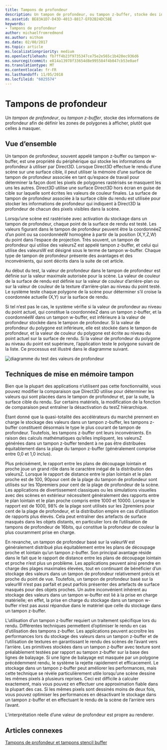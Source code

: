 ```yaml
---
title: Tampons de profondeur
description: Un tampon de profondeur, ou tampon z-buffer, stocke des informations de profondeur afin de définir les zones de polygones à afficher, plutôt que celles à masquer.
ms.assetid: BE83A1D7-D43D-4013-8817-EFD2B24DC58E
keywords:
- Tampons de profondeur
author: michaelfromredmond
ms.author: mithom
ms.date: 02/08/2017
ms.topic: article
ms.localizationpriority: medium
ms.openlocfilehash: fb7ff4b23f9735347ce75e2e565c1b420ec936d6
ms.sourcegitcommit: e814a13978f33654d8e995584f4b047cb53e0aef
ms.translationtype: MT
ms.contentlocale: fr-FR
ms.lasthandoff: 11/05/2018
ms.locfileid: "6025574"
---
```

# <a name="depth-buffers"></a>Tampons de profondeur


Un *tampon de profondeur*, ou *tampon z-buffer*, stocke des informations de profondeur afin de définir les zones de polygones à afficher, plutôt que celles à masquer.

## <a name="span-idoverviewspanspan-idoverviewspanspan-idoverviewspanoverview"></a><span id="Overview"></span><span id="overview"></span><span id="OVERVIEW"></span>Vue d’ensemble


Un tampon de profondeur, souvent appelé tampon z-buffer ou tampon w-buffer, est une propriété du périphérique qui stocke les informations de profondeur à utiliser par Direct3D. Lorsque Direct3D effectue le rendu d’une scène sur une surface cible, il peut utiliser la mémoire d’une surface de tampon de profondeur associée en tant qu’espace de travail pour déterminer la façon dont les pixels de polygones rastérisés se masquent les uns les autres. Direct3D utilise une surface Direct3D hors écran en guise de cible sur laquelle sont écrites les valeurs de couleur finales. La surface de tampon de profondeur associée à la surface cible du rendu est utilisée pour stocker les informations de profondeur qui indiquent à Direct3D la profondeur de chacun des pixels visibles dans la scène.

Lorsqu’une scène est rastérisée avec activation du stockage dans un tampon de profondeur, chaque point de la surface de rendu est testé. Les valeurs figurant dans le tampon de profondeur peuvent être la coordonnéeZ d’un point ou sa coordonnéeW homogène à partir de la position (X,Y,Z,W) du point dans l’espace de projection. Très souvent, un tampon de profondeur qui utilise des valeursZ est appelé tampon z-buffer, et celui qui utilise des valeursW est désigné sous le terme de tampon w-buffer. Chaque type de tampon de profondeur présente des avantages et des inconvénients, qui sont décrits dans la suite de cet article.

Au début du test, la valeur de profondeur dans le tampon de profondeur est définie sur la valeur maximale autorisée pour la scène. La valeur de couleur de la surface de rendu est définie sur la valeur de couleur d’arrière-plan ou sur la valeur de couleur de la texture d’arrière-plan au niveau du point testé. Le système teste chaque polygone de la scène pour déterminer s’il croise la coordonnée actuelle (X,Y) sur la surface de rendu.

Si tel n’est pas le cas, le système vérifie si la valeur de profondeur au niveau du point actuel, qui constitue la coordonnéeZ dans un tampon z-buffer, et la coordonnéeW dans un tampon w-buffer, est inférieure à la valeur de profondeur stockée dans le tampon de profondeur. Si la valeur de profondeur du polygone est inférieure, elle est stockée dans le tampon de profondeur, et la valeur de couleur du polygone est écrite au niveau du point actuel sur la surface de rendu. Si la valeur de profondeur du polygone au niveau du point est supérieure, l’application teste le polygone suivant de la liste. Ce processus est illustré dans le diagramme suivant.

![diagramme du test des valeurs de profondeur](images/zbuffer.png)

## <a name="span-idbufferingtechniquesspanspan-idbufferingtechniquesspanspan-idbufferingtechniquesspanbuffering-techniques"></a><span id="Buffering_techniques"></span><span id="buffering_techniques"></span><span id="BUFFERING_TECHNIQUES"></span>Techniques de mise en mémoire tampon


Bien que la plupart des applications n’utilisent pas cette fonctionnalité, vous pouvez modifier la comparaison que Direct3D utilise pour déterminer les valeurs qui sont placées dans le tampon de profondeur et, par la suite, la surface cible du rendu. Sur certains matériels, la modification de la fonction de comparaison peut entraîner la désactivation du testZ hiérarchique.

Étant donné que la quasi-totalité des accélérateurs du marché prennent en charge le stockage des valeurs dans un tampon z-buffer, les tampons z-buffer constituent désormais le type le plus courant de tampon de profondeur. Toutefois, les tampons z-buffer ont leurs inconvénients. En raison des calculs mathématiques qu’elles impliquent, les valeursZ générées dans un tampon z-buffer tendent à ne pas être distribuées équitablement dans la plage du tampon z-buffer (généralement comprise entre 0,0 et 1,0 inclus).

Plus précisément, le rapport entre les plans de découpage lointain et proche joue un grand rôle dans le caractère inégal de la distribution des valeursZ. Lorsque le rapport de distance entre le plan lointain et le plan proche est de 100, 90pour cent de la plage du tampon de profondeur sont utilisés sur les 10premiers pour cent de la plage de profondeur de la scène. Les applications de divertissement classiques ou les simulations visuelles avec des scènes en extérieur nécessitent généralement des rapports entre le plan lointain et le plan proche compris entre 1000 et 10000. Lorsque le rapport est de 1000, 98% de la plage sont utilisés sur les 2premiers pour cent de la plage de profondeur, et la distribution empire en cas d’utilisation de rapports plus élevés. Cela peut entraîner des artefacts de surface masqués dans les objets distants, en particulier lors de l’utilisation de tampons de profondeur de 16bits, qui constitue la profondeur de couleur la plus couramment prise en charge.

En revanche, un tampon de profondeur basé sur la valeurW est généralement distribué plus équitablement entre les plans de découpage proche et lointain qu’un tampon z-buffer. Son principal avantage réside dans le fait que le rapport de distance entre les plans de découpage lointain et proche n’est plus un problème. Les applications peuvent ainsi prendre en charge des plages maximales élevées, tout en continuant de bénéficier d’un stockage des valeurs dans un tampon de profondeur relativement précis et proche du point de vue. Toutefois, un tampon de profondeur basé sur la valeurW n’est pas parfait et peut parfois présenter des artefacts de surface masqués pour des objets proches. Un autre inconvénient inhérent au stockage des valeurs dans un tampon w-buffer est lié à la prise en charge matérielle; en effet, la prise en charge du stockage dans un tampon w-buffer n’est pas aussi répandue dans le matériel que celle du stockage dans un tampon z-buffer.

L’utilisation d’un tampon z-buffer requiert un traitement spécifique lors du rendu. Différentes techniques permettent d’optimiser le rendu en cas d’utilisation des tampons z-buffer. Les applications peuvent accroître les performances lors du stockage des valeurs dans un tampon z-buffer et de l’utilisation de textures en garantissant le rendu des scènes de l’avant vers l’arrière. Les primitives stockées dans un tampon z-buffer avec texture sont préalablement testées par rapport au tampon z-buffer sur la base des lignes de balayage. Si une ligne de balayage est masquée par un polygone précédemment rendu, le système la rejette rapidement et efficacement. Le stockage dans un tampon z-buffer peut améliorer les performances, mais cette technique se révèle particulièrement utile lorsqu’une scène dessine les mêmes pixels à plusieurs reprises. Ceci est difficile à calculer exactement, mais vous pouvez en effectuer une approximation fiable dans la plupart des cas. Si les mêmes pixels sont dessinés moins de deux fois, vous pouvez optimiser les performances en désactivant le stockage dans un tampon z-buffer et en effectuant le rendu de la scène de l’arrière vers l’avant.

L’interprétation réelle d’une valeur de profondeur est propre au renderer.

## <a name="span-idrelated-topicsspanrelated-topics"></a><span id="related-topics"></span>Articles connexes


[Tampons de profondeur et tampons stencil buffer](depth-and-stencil-buffers.md)

 

 





